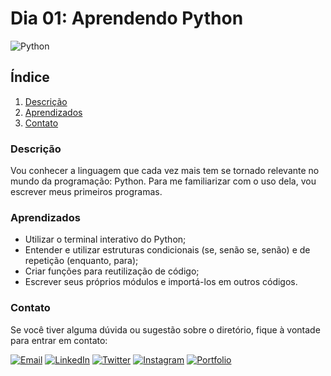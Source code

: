 # Dia 01: Aprendendo Python
![Python](https://img.shields.io/badge/Python-3776AB?style=for-the-badge&logo=python&logoColor=white)

## Índice

1. [Descrição](#descrição)
2. [Aprendizados](#aprendizados)
3. [Contato](#contato)

### Descrição

Vou conhecer a linguagem que cada vez mais tem se tornado relevante no mundo da programação: Python. Para me familiarizar com o uso dela, vou escrever meus primeiros programas.

### Aprendizados

- Utilizar o terminal interativo do Python;
- Entender e utilizar estruturas condicionais (se, senão se, senão) e de repetição (enquanto, para);
- Criar funções para reutilização de código;
- Escrever seus próprios módulos e importá-los em outros códigos.

### Contato

Se você tiver alguma dúvida ou sugestão sobre o diretório, fique à vontade para entrar em contato:

[![Email](https://img.shields.io/badge/Email-D14836?style=for-the-badge&logo=gmail&logoColor=white)](mailto:righigordev@gmail.com)
[![LinkedIn](https://img.shields.io/badge/LinkedIn-0077B5?style=for-the-badge&logo=linkedin&logoColor=white)](https://www.linkedin.com/in/igor-righi/) [![Twitter](https://img.shields.io/badge/Twitter-1DA1F2?style=for-the-badge&logo=twitter&logoColor=white)](https://twitter.com/righigor) [![Instagram](https://img.shields.io/badge/Instagram-E4405F?style=for-the-badge&logo=instagram&logoColor=white)](https://www.instagram.com/righigor/) [![Portfolio](https://img.shields.io/badge/Portfolio-9cf?style=for-the-badge&logo=appveyor&logoColor=white)](https://righigordev.netlify.app/)